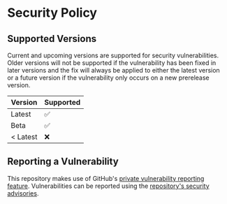 # Security Policy

## Supported Versions

Current and upcoming versions are supported for security vulnerabilities. 
Older versions will not be supported if the vulnerability has been fixed in later versions and the fix will always be applied to either the latest version or a future version if the vulnerability only occurs on a new prerelease version.

| Version  | Supported          |
| -------  | ------------------ |
| Latest   | :white_check_mark: |
| Beta     | :white_check_mark: |
| < Latest | :x:                |

## Reporting a Vulnerability

This repository makes use of GitHub's [private vulnerability reporting feature](https://docs.github.com/en/code-security/security-advisories/guidance-on-reporting-and-writing/privately-reporting-a-security-vulnerability). 
Vulnerabilities can be reported using the [repository's security advisories](https://github.com/capitec/omni-state/security/advisories/new).
